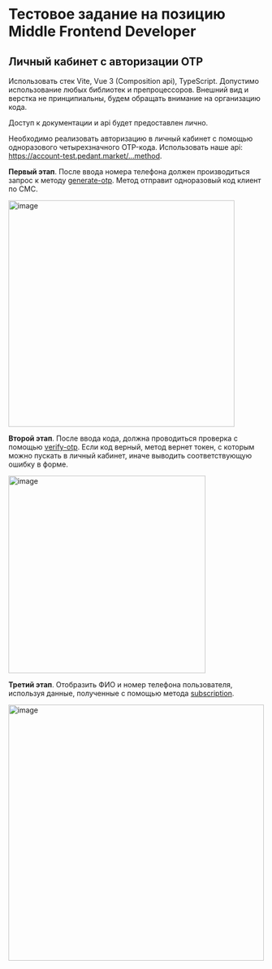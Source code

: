 # Тестовое задание на позицию Middle Frontend Developer
## Личный кабинет с авторизации OTP

Использовать стек Vite, Vue 3 (Composition api), TypeScript. Допустимо использование любых библиотек и препроцессоров. Внешний вид и верстка не принципиальны, 
будем обращать внимание на организацию кода.

Доступ к документации и api будет предоставлен лично.

Необходимо реализовать авторизацию в личный кабинет с помощью одноразового четырехзначного OTP-кода. Использовать наше api: https://account-test.pedant.market/...method.

**Первый этап**. После ввода номера телефона должен производиться запрос к методу [generate-otp](https://account-test.pedant.market/request-docs#POSTapi/generate-otp). 
Метод отправит одноразовый код клиент по СМС.

<img width="445" alt="image" src="https://github.com/arslanovdev/pedant_test_task/assets/70380449/74136a6e-0e68-4e6c-a95e-d26696a66976">

**Второй этап**. После ввода кода, должна проводиться проверка с помощью [verify-otp](https://account-test.pedant.market/request-docs#POSTapi/verify-otp).
Если код верный, метод вернет токен, с которым можно пускать в личный кабинет, иначе выводить соответствующую ошибку в форме.

<img width="388" alt="image" src="https://github.com/arslanovdev/pedant_test_task/assets/70380449/78c1dc7e-6819-4234-b23a-6bf07b55bb4b">

**Третий этап**. Отобразить ФИО и номер телефона пользователя, используя данные, полученные с помощью метода [subscription](https://account-test.pedant.market/request-docs#GETapi/subscriptions).

<img width="503" alt="image" src="https://github.com/arslanovdev/pedant_test_task/assets/70380449/f24c297b-89d4-4857-be0a-6b4989e81554">


